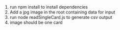 1. run npm install to install dependencies
2. Add a jpg image in the root containing data for input
3. run node readSingleCard.js to generate csv output
4. image should be one card
